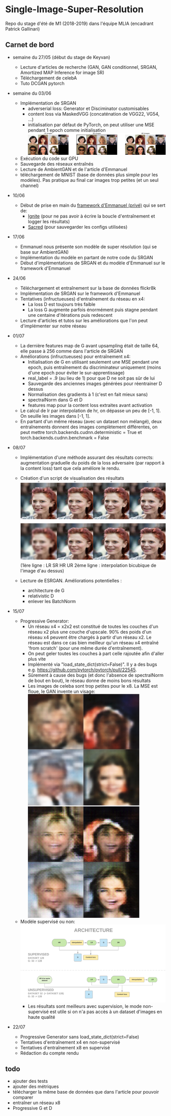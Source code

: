 # Single-Image-Super-Resolution

Repo du stage d'été de M1 (2018-2019) dans l'équipe MLIA (encadrant Patrick Gallinari)

## Carnet de bord
  - semaine du 27/05 (début du stage de Keyvan)
    - Lecture d'articles de recherche (GAN, GAN conditionnel, SRGAN, Amortized MAP Inference for image SR)
    - Téléchargement de celebA
    - Tuto DCGAN pytorch
    
  - semaine du 03/06
    - Implémentation de SRGAN
      - adverserial loss: Generator et Disciminator customisables
      - content loss via MaskedVGG (concaténation de VGG22, VG54, ...)
      - initialisation par défaut de PyTorch, on peut utiliser une MSE pendant 1 epoch comme initialisation
      ![Résultats SRGANx2](./results/x2.png)
    - Exécution du code sur GPU
    - Sauvegarde des réseaux entraînés
    - Lecture de AmbientGAN et de l'article d'Emmanuel
    - téléchargement de MNIST (base de données plus simple pour les modèles). Pas pratique au final car images trop petites (et un seul channel)
  
  - 10/06
    - Début de prise en main du [framework d'Emmanuel (privé)](https://github.com/emited/tmd_framework) qui se sert de:
      - [Ignite](https://pytorch.org/ignite/) (pour ne pas avoir à écrire la boucle d'entraînement et logger les résultats)
      - [Sacred](https://sacred.readthedocs.io/en/latest/index.html) (pour sauvegarder les configs utilisées) 
  
  - 17/06
    - Emmanuel nous présente son modèle de super résolution (qui se base sur AmbientGAN)
    - Implémentation du modèle en partant de notre code du SRGAN
    - Début d'implémentations de SRGAN et du modèle d'Emmanuel sur le framework d'Emmanuel
  
  - 24/06
    - Téléchargement et entraînement sur la base de données flickr8k
    - Implémentation de SRGAN sur le framework d'Emmanuel
    - Tentatives (infructueuses) d'entraînement du réseau en x4:
      - La loss D est toujours très faible
      - La loss G augmente parfois énormément puis stagne pendant une centaine d'itérations puis redescent
    - Lecture d'articles et tutos sur les améliorations que l'on peut d'implémenter sur notre réseau 
  
  - 01/07
    - La dernière features map de G avant upsampling était de taille 64, elle passe à 256 comme dans l'article de SRGAN
    - Améliorations (infructueuses) pour entraînement x4:
      - Initialisation de G en utilisant seulement une MSE pendant une epoch,
        puis entraînement du discriminateur uniquement (moins d'une epoch pour éviter le sur-apprentissage)
      - real_label = .9 (au lieu de 1) pour que D ne soit pas sûr de lui
      - Sauvegarde des anciennes images générées pour réentrainer D dessus
      - Normalisation des gradients à 1 (c'est en fait mieux sans)
      - spectralNorm dans G et D
      - features map pour la content loss extraites avant activation
    - Le calcul de lr par interpolation de hr, on dépasse un peu de [-1, 1]. On seuille les images dans [-1, 1].
    - En partant d'un mếme réseau (avec un dataset non mélangé), deux entraînements donnent des images complètement différentes,
      on peut mettre torch.backends.cudnn.deterministic = True et torch.backends.cudnn.benchmark = False
  
  - 08/07
    - Implémentation d'une méthode assurant des résultats corrects: augmentation graduelle du poids de la loss adversaire (par rapport à la content loss) tant que cela améliore le rendu.
    
    - Création d'un script de visualisation des résultats
      ![Résultats SRGANx4](./results/x4_e-2_2epoch.png)
      (1ère ligne : LR SR HR UR 2ème ligne : interpolation bicubique de l'image d'au dessus)
  
    - Lecture de ESRGAN. Améliorations potentielles :
      - architecture de G
      - relativistic D
      - enlever les BatchNorm
    
  - 15/07
    - Progressive Generator:
      - Un réseau x4 = x2x2 est constitué de toutes les couches d'un réseau x2 plus une couche d'upscale.
        90% des poids d'un réseau x4 peuvent être chargés à partir d'un réseau x2.
        Le réseau est dans ce cas bien meilleur qu'un réseau x4 entraîné 'from scratch' (pour une même durée d'entraînement).
      - On peut geler toutes les couches à part celle rajoutée afin d'aller plus vite
      - Implémenté via "load_state_dict(strict=False)". Il y a des bugs e.g. https://github.com/pytorch/pytorch/pull/22545.
      - Sûrement à cause des bugs (et donc l'absence de spectralNorm de bout en bout), le réseau donne de moins bons résultats
      - Les images de celeba sont trop petites pour le x8. La MSE est floue, le GAN invente un visage:
        ![Flou](./results/flou.png)       ![Invente](./results/invente.png)
    - Modèle supervisé ou non:
    ![Architecture](./results/architecture.png)
      - Les résultats sont meilleurs avec supervision, le mode non-supervisé est utile si on n'a pas accès à un dataset d'images en haute qualité
    
  - 22/07
    - Progressive Generator sans load_state_dict(strict=False)
    - Tentatives d'entraînement x4 en non-supervisé
    - Tentatives d'entraînement x8 en supervisé
    - Rédaction du compte rendu
  
## todo
  - ajouter des tests
  - ajouter des métriques
  - télécharger la même base de données que dans l'article pour pouvoir comparer
  - entraîner un réseau x8
  - Progressive G et D
    
  